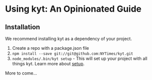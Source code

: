 # Using kyt: An Opinionated Guide

## Installation

We recommend installing kyt as a dependency of your project.

1. Create a repo with a package.json file
2. `npm install --save git://git@github.com:NYTimes/kyt.git`
3. `node_modules/.bin/kyt setup` - This will set up your project with all things kyt. Learn more about [setup](/docs/commands.md#setup).


More to come...
